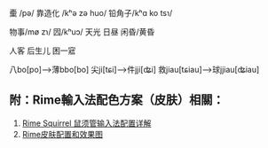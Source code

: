 㯱 /pə/	靠造化 /kʰə zə huo/	铅角子/kʰɑ ko tsɿ/

物事/mø zɿ/	囥/kʰuɔ/	天光	日昼	闲昏/黄昏

人客	后生儿  困一寣



八bo[po]-->薄bbo[bo]	尖ji[tɕi]-->件jji[ʥi]	救jiau[tɕiau]-->球jjiau[ʥiau]




## 附：Rime輸入法配色方案（皮肤）相關：

1.	[Rime Squirrel 鼠须管输入法配置详解](https://ssnhd.com/2022/01/06/rime/)
2.	[Rime皮肤配置和效果图](https://zhuanlan.zhihu.com/p/641635481)